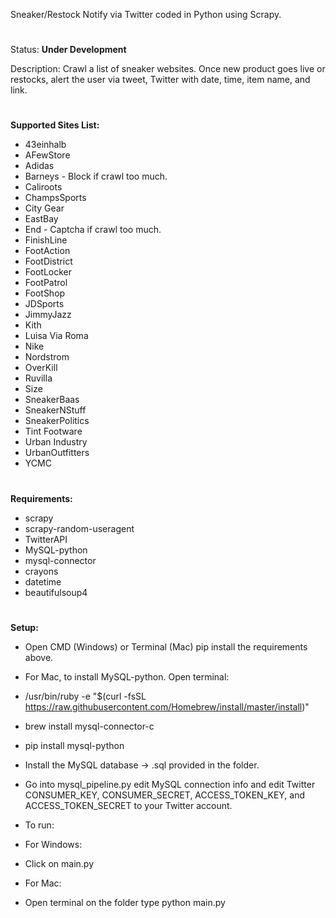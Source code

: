 Sneaker/Restock Notify via Twitter coded in Python using Scrapy.
#
Status: **Under Development**

Description: Crawl a list of sneaker websites. Once new product goes live or restocks, alert the user via tweet, Twitter with date, time, item name, and link.

#
**Supported Sites List:**
 - 43einhalb
 - AFewStore
 - Adidas
 - Barneys - Block if crawl too much.
 - Caliroots
 - ChampsSports
 - City Gear
 - EastBay
 - End - Captcha if crawl too much.
 - FinishLine
 - FootAction
 - FootDistrict
 - FootLocker
 - FootPatrol
 - FootShop
 - JDSports
 - JimmyJazz
 - Kith
 - Luisa Via Roma
 - Nike
 - Nordstrom
 - OverKill
 - Ruvilla
 - Size
 - SneakerBaas
 - SneakerNStuff
 - SneakerPolitics
 - Tint Footware
 - Urban Industry
 - UrbanOutfitters
 - YCMC
	
#
**Requirements:**
- scrapy
- scrapy-random-useragent
- TwitterAPI
- MySQL-python
- mysql-connector
- crayons
- datetime
- beautifulsoup4

#
**Setup:**
- Open CMD (Windows) or Terminal (Mac) pip install the requirements above.

 - For Mac, to install MySQL-python. Open terminal:
 - /usr/bin/ruby -e "$(curl -fsSL https://raw.githubusercontent.com/Homebrew/install/master/install)"
 - brew install mysql-connector-c
 - pip install mysql-python

- Install the MySQL database -> .sql provided in the folder.
- Go into mysql_pipeline.py edit MySQL connection info and edit Twitter CONSUMER_KEY, CONSUMER_SECRET, ACCESS_TOKEN_KEY, and ACCESS_TOKEN_SECRET to your Twitter account.
- To run:
- For Windows:
 - Click on main.py
- For Mac:
 - Open terminal on the folder type python main.py